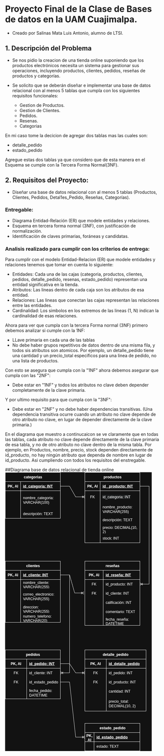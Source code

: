 # Proyecto Final de la Clase de Bases de datos en la UAM Cuajimalpa.
 - Creado por Salinas Mata Luis Antonio, alumno de LTSI. 

## 1. Descripción del Problema 
- Se nos pidio la creacion de una tienda online suponiendo que los productos electrónicos necesita un sistema para gestionar sus operaciones, incluyendo productos, clientes, pedidos, reseñas de productos y categorías. 
 
 * Se solicito que se deberán diseñar e implementar una base de datos relacional con al menos 5 tablas que cumpla con los siguientes requisitos funcionales:
   
   - Gestion de Productos.
   - Gestion de Clientes.
   - Pedidos.
   - Resenas.
   - Categorias
 
En mi caso tome la decicion de agregar dos tablas mas las cuales son:

 - detalle_pedido
 - estado_pedido

Agregue estas dos tablas ya que considero que de esta manera en el Esquema se cumple con la Tercera Forma Normal(3NF).

## 2. Requisitos del Proyecto:

- Diseñar una base de datos relacional con al menos 5 tablas (Productos, Clientes, Pedidos, Detal1es_Pedido, Reseñas, Categorías).

### Entregable: 
- Diagrama Entidad-Relación (ER) que modele entidades y relaciones.
- Esquema en tercera forma normal (3NF), con justificación de normalización.
- Identificación de claves primarias, foráneas y candidatas.

### Analisis realizado para cumplir con los criterios de entrega:
Para cumplir con el modelo Entidad-Relacion (ER) que modele entidades y relaciones tenemos que tomar en cuenta lo siguiente:

 - Entidades: Cada una de las cajas (categoria, productos, clientes, pedidos, detalle_pedido, resenas, estado_pedido) representan una entidad significativa en la tienda.
 - Atributos: Las lineas dentro de cada caja son los atributos de esa entidad.
 - Relaciones: Las lineas que conectan las cajas representan las relaciones entre las entidades.
 - Cardinalidad: Los simbolos en los extremos de las lineas (1, N) indican la cardinalidad de esas relaciones.

Ahora para ver que cumpla con la tercera Forma normal (3NF) primero debemos analizar si cumple con la 1NF:

 - LLave primaria en cada una de las tablas
 - No debe haber grupos repetitivos de datos dentro de una misma fila, y todos sis atributos son atomicos. Por ejemplo, un detalle_pedido tiene una cantidad y un precio_total especificos para una linea de pedido, no una lista de productos.

Con esto se asegura que cumpla con la "1NF" ahora debemos asegurar que cumpla con las "2NF":

 - Debe estar en "1NF" y todos los atributos no clave deben depender completamente de la clave primaria.

Y por ultimo requisito para que cumpla con la "3NF":

- Debe estar en "2NF" y no debe haber dependencias transitivas. (Una dependencia transitiva ocurre cuando un atributo no clave depende de otro atributo no clave, en lugar de depender directamente de la clave primaria.)

En el diagrama que muestro a continucaicon se ve claramente que en todas las tablas, cada atributo no clave depende directamente de la clave primaria de esa tabla, y no de otro atributo no clave dentro de la misma tabla. Por ejemplo, en Productos, nombre, precio, stock dependen directamente de id_producto, no hay ningún atributo que dependa de nombre en lugar de id_producto. Asi cumpliendo con todos los requisitos del enstregable.

##Diagrama base de datos relacional de tienda online
![Diagrama](DiagramaFinalBD.png)
